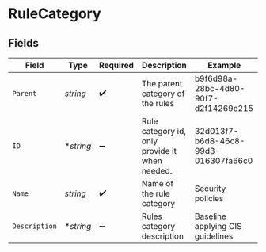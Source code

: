 # RuleCategory


## Fields

| Field                                          | Type                                           | Required                                       | Description                                    | Example                                        |
| ---------------------------------------------- | ---------------------------------------------- | ---------------------------------------------- | ---------------------------------------------- | ---------------------------------------------- |
| `Parent`                                       | *string*                                       | :heavy_check_mark:                             | The parent category of the rules               | b9f6d98a-28bc-4d80-90f7-d2f14269e215           |
| `ID`                                           | **string*                                      | :heavy_minus_sign:                             | Rule category id, only provide it when needed. | 32d013f7-b6d8-46c8-99d3-016307fa66c0           |
| `Name`                                         | *string*                                       | :heavy_check_mark:                             | Name of the rule category                      | Security policies                              |
| `Description`                                  | **string*                                      | :heavy_minus_sign:                             | Rules category description                     | Baseline applying CIS guidelines               |